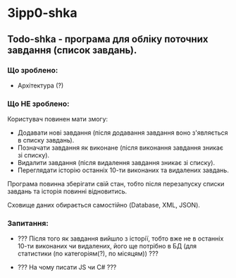 # 3ipp0-shka
## Todo-shka - програма для обліку поточних завдання (список завдань).

### Що зроблено:
- Архітектура (?)

### Що НЕ зроблено:
  Користувач повинен мати змогу:
-	Додавати нові завдання (після додавання завдання воно з'являється в списку завдань).
-	Позначати завдання як виконане (після виконання завдання зникає зі списку).
-	Видалити завдання (після видалення завдання зникає зі списку).
-	Переглядати історію останніх 10-ти виконаних та видалених завдань.

Програма повинна зберігати свій стан, тобто після перезапуску списки завдань та історія повинні відновитись.

Сховище даних обирається самостійно (Database, XML, JSON).

### Запитання:
- ??? Після того як завдання вийшло з історії, тобто вже не в останніх 10-ти виконаних чи видалених, його ще потрібно в БД (для статистики (по категоріям(?), по місяцям)) ???

- ??? На чому писати JS чи C# ???
